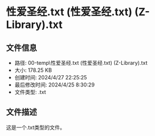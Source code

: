 ﻿# 性爱圣经.txt (性爱圣经.txt) (Z-Library).txt

## 文件信息
- 路径: 00-temp\性爱圣经.txt (性爱圣经.txt) (Z-Library).txt
- 大小: 178.25 KB
- 创建时间: 2024/4/27 22:25:25
- 最后修改时间: 2024/4/25 8:30:29
- 文件类型: .txt

## 文件描述
这是一个.txt类型的文件。


